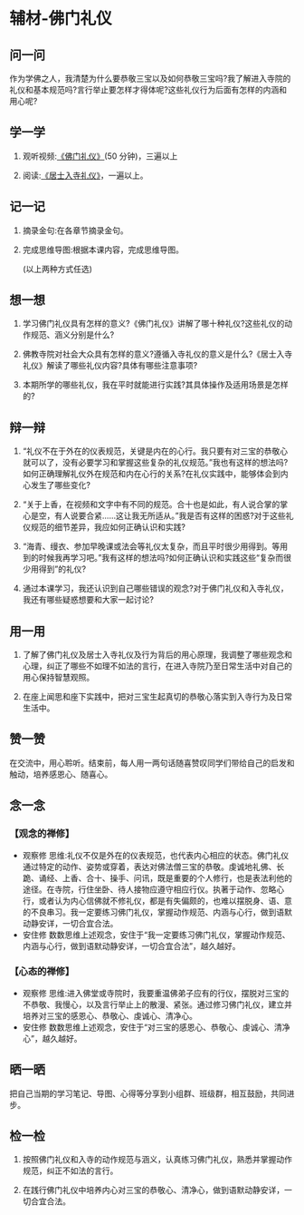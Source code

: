 # 辅材-佛门礼仪

## 问一问

作为学佛之人，我清楚为什么要恭敬三宝以及如何恭敬三宝吗?我了解进入寺院的礼仪和基本规范吗?言行举止要怎样才得体呢?这些礼仪行为后面有怎样的内涵和用心呢?

## 学一学

1. 观听视频:[《佛门礼仪》](https://youtu.be/H3-WDADz5kw?si=FQ0iy3FoSekbvNNi)(50 分钟)，三遍以上

2. 阅读:[《居士入寺礼仪》](.)，一遍以上。

## 记一记

1. 摘录金句:在各章节摘录金句。

2. 完成思维导图:根据本课内容，完成思维导图。

   (以上两种方式任选)

## 想一想

1. 学习佛门礼仪具有怎样的意义?《佛门礼仪》讲解了哪十种礼仪?这些礼仪的动作规范、涵义分别是什么?

2. 佛教寺院对社会大众具有怎样的意义?遵循入寺礼仪的意义是什么?《居士入寺礼仪》解读了哪些礼仪内容?具体有哪些注意事项?

3. 本期所学的哪些礼仪，我在平时就能进行实践?其具体操作及适用场景是怎样的?

## 辩一辩

1. “礼仪不在于外在的仪表规范，关键是内在的心行。我只要有对三宝的恭敬心就可以了，没有必要学习和掌握这些复杂的礼仪规范。”我也有这样的想法吗?如何正确理解礼仪外在规范和内在心行的关系?在礼仪实践中，能够体会到内心发生了哪些变化?

2. “关于上香，在视频和文字中有不同的规范。合十也是如此，有人说合掌的掌心是空，有人说要合紧......这让我无所适从。”我是否有这样的困惑?对于这些礼仪规范的细节差异，我应如何正确认识和实践?

3. “海青、缦衣、参加早晚课或法会等礼仪太复杂，而且平时很少用得到。等用到的时候我再学习吧。”我有这样的想法吗?如何正确认识和实践这些“复杂而很少用得到”的礼仪?

4. 通过本课学习，我还认识到自己哪些错误的观念?对于佛门礼仪和入寺礼仪，我还有哪些疑惑想要和大家一起讨论?

## 用一用

1. 了解了佛门礼仪及居士入寺礼仪及行为背后的用心原理，我调整了哪些观念和心理，纠正了哪些不如理不如法的言行，在进入寺院乃至日常生活中对自己的用心保持智慧观照。

2. 在座上闻思和座下实践中，把对三宝生起真切的恭敬心落实到入寺行为及日常生活中。

## 赞一赞

在交流中，用心聆听。结束前，每人用一两句话随喜赞叹同学们带给自己的启发和触动，培养感恩心、随喜心。

## 念一念

### 【观念的禅修】

- 观察修
  思维:礼仪不仅是外在的仪表规范，也代表内心相应的状态。佛门礼仪通过特定的动作、姿势或穿着，表达对佛法僧三宝的恭敬。虔诚地礼佛、长跪、诵经、上香、合十、操手、问讯，既是重要的个人修行，也是表法利他的途径。在寺院，行住坐卧、待人接物应遵守相应行仪。执著于动作、忽略心行，或者认为内心信佛就不修礼仪，都是有失偏颇的，也难以摆脱身、语、意的不良串习。我一定要练习佛门礼仪，掌握动作规范、内涵与心行，做到语默动静安详，一切合宜合法。
- 安住修
  数数思维上述观念，安住于“我一定要练习佛门礼仪，掌握动作规范、内涵与心行，做到语默动静安详，一切合宜合法”，越久越好。

### 【心态的禅修】

- 观察修
  思维:进入佛堂或寺院时，我要重温佛弟子应有的行仪，摆脱对三宝的不恭敬、我慢心，以及言行举止上的散漫、紧张。通过修习佛门礼仪，建立并培养对三宝的感恩心、恭敬心、虔诚心、清净心。
- 安住修
  数数思维上述观念，安住于“对三宝的感恩心、恭敬心、虔诚心、清净心”，越久越好。

## 晒一晒

把自己当期的学习笔记、导图、心得等分享到小组群、班级群，相互鼓励，共同进步。

## 检一检

1. 按照佛门礼仪和入寺的动作规范与涵义，认真练习佛门礼仪，熟悉并掌握动作规范，纠正不如法的言行。

2. 在践行佛门礼仪中培养内心对三宝的恭敬心、清净心，做到语默动静安详，一切合宜合法。
